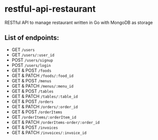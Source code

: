 # restful-api-restaurant
RESTful API to manage restaurant written in Go with MongoDB as storage

## List of endpoints:
* GET    ```/users```
* GET    ```/users/:user_id```    
* POST   ```/users/signup```           
*  POST   ```/users/login```            
*  GET & POST    ```/foods```             
*  GET  & PATCH   ```/foods/:food_id```                   
*  GET & POST   ```/menus```                 
*  GET  & PATCH   ```/menus/:menu_id```                    
*  GET & POST    ```/tables```                  
*  GET  & PATCH   ```/tables/:table_id```                      
*  GET & POST   ```/orders```                
*  GET  & PATCH   ```/orders/:order_id```                      
* GET & POST   ```/orderItems```             
* GET    ```/orderItems/:orderItem_id```
* GET & PATCH   ```/orderItems-order/:order_id```         
*  GET & POST    ```/invoices```                
* GET & PATCH  ```/invoices/:invoice_id```                 
